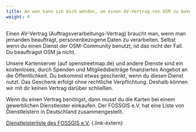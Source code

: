 ```yaml
---
title: An wen kann ich mich wenden, um einen AV-Vertrag von OSM zu bekommen?
weight: 4
---
```


Einen AV-Vertrag (Auftragsverarbeitungs-Vertrag) braucht man, wenn man jemanden
beauftragt, personenbezogene Daten zu verarbeiten. Selbst wenn du einen Dienst
der OSM-Community benutzt, ist das nicht der Fall. Du beauftragst OSM ja
nicht.

Unsere Kartenserver (auf openstreetmap.de) und andere Dienste sind ein
kostenloses, durch Spenden und Mitgliedsbeiträge finanziertes Angebot an die
Öffentlichkeit. Du bekommst etwas geschenkt, wenn du diesen Dienst nutzt.
Das Geschenk erfolgt ohne rechtliche Verpflichtung. Deshalb können wir mit dir
keinen Vertrag darüber schließen.

Wenn du einen Vertrag benötigst, dann musst du die Karten bei einem
gewerblichen Dienstleister einkaufen. Der FOSSGIS e.V. hat eine Liste von
Dienstleistern in Deutschland zusammengestellt.

[Dienstleisterliste des FOSSGIS e.V.](https://dienstleister.fossgis.de/)
{.link-extern}
